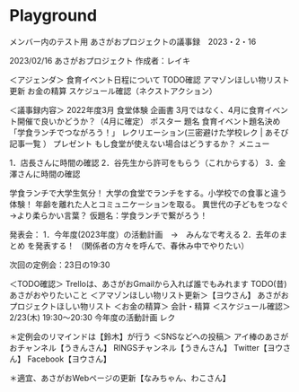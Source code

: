 # Playground
メンバー内のテスト用
あさがおプロジェクトの議事録　2023・2・16

2023/02/16
あさがおプロジェクト
作成者：レイキ


＜アジェンダ＞
食育イベント日程について
TODO確認
アマゾンほしい物リスト更新
お金の精算
スケジュール確認（ネクストアクション）


＜議事録内容＞
2022年度3月 食堂体験 企画書
3月ではなく、4月に食育イベント開催で良いかどうか？（4月に確定）
ポスター
題名
食育イベント題名決め
「学食ランチでつながろう！」 
レクリエーション(三密避けた学校レク | あそび記事一覧 ）
プレゼント
もし食堂が使えない場合はどうするか？
メニュー

1．店長さんに時間の確認
2．谷先生から許可をもらう（これからする）
3．金澤さんに時間の確認

学食ランチで大学生気分！
大学の食堂でランチをする。小学校での食事と違う体験！
年齢を離れた人とコミュニケーションを取る。
異世代の子どもをつなぐ→より柔らかい言葉？
仮題名：学食ランチで繋がろう！

発表会：
1．今年度(2023年度）の活動計画　→　みんなで考える
2．去年のまとめ
を発表する！
（関係者の方々を呼んで、春休み中でやりたい）

次回の定例会：23日の19:30


＜TODO確認＞
Trelloは、あさがおGmailから入れば誰でもみれます
TODO(昔) 
あさがおやりたいこと 
＜アマゾンほしい物リスト更新＞【ヨウさん】
あさがおプロジェクトほしい物リスト 
＜お金の精算＞
会計・精算 
＜スケジュール確認＞
2/23(木) 19:30〜20:30
今年度の活動計画
レク


＊定例会のリマインドは【鈴木】が行う
＜SNSなどへの投稿＞
アイ棒のあさがおチャンネル【うきんさん】
RINGSチャンネル【うきんさん】
Twitter【ヨウさん】
Facebook【ヨウさん】

＊適宜、あさがおWebページの更新【なみちゃん、わこさん】
